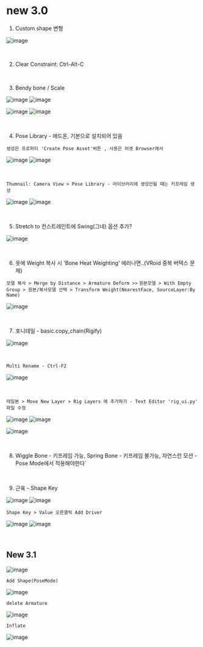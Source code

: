 new 3.0
========

1. Custom shape 변형

![image](https://user-images.githubusercontent.com/30430227/148144258-d0ac3416-a262-444d-8a49-a8446ff319f8.png)

<br>

2. Clear Constraint:  Ctrl-Alt-C

<br>

3. Bendy bone / Scale

![image](https://user-images.githubusercontent.com/30430227/148144931-9218b029-727d-46c4-98dc-d7ae3b476edd.png)
![image](https://user-images.githubusercontent.com/30430227/148144956-f72e6e7a-92a8-4654-a724-d554ced3f772.png)

![image](https://user-images.githubusercontent.com/30430227/148145233-a43ac1f9-beb5-45d8-8494-f2dae4b85c20.png)
![image](https://user-images.githubusercontent.com/30430227/148145275-29a0a708-8981-4180-8ffd-b298f729c682.png)

<br>

4. Pose Library - 애드온, 기본으로 설치되어 있음

`생성은 프로퍼티 'Create Pose Asset'버튼 , 사용은 어셋 Browser에서`

![image](https://user-images.githubusercontent.com/30430227/148146128-776e923a-a44c-42c6-b6fb-6d10f6c4a157.png)
![image](https://user-images.githubusercontent.com/30430227/148146147-3aa1c775-10d0-4c39-95f8-0116b80448d8.png)

<br>

`Thumnail: Camera View > Pose Library - 라이브러리에 생성안될 때는 키프레임 생성`

![image](https://user-images.githubusercontent.com/30430227/148146433-23552b3d-1d46-4bb3-b9c2-337fcecd46b1.png)
![image](https://user-images.githubusercontent.com/30430227/148146418-0e3d5a6d-e69f-4e5f-999e-5a62257f154d.png)

<br>

5. Stretch to 컨스트레인트에 Swing(그네) 옵션 추가?

![image](https://user-images.githubusercontent.com/30430227/148146939-c8fcd038-fbf3-40ff-ace2-5d97bf7cab8b.png)

<br>

6. 옷에 Weight 복사 시 'Bone Heat Weighting' 에러나면..(VRoid 중복 버텍스 문제)

`모델 복사 > Merge by Distance > Armature Deform >>`
`원본모델 > With Empty Group > 원본/복사모델 선택 > Transform Weight(NearestFace, SourceLayer:By Name)`

![image](https://user-images.githubusercontent.com/30430227/148148922-9e4019c3-f648-4a03-9621-4ea8b3ed416e.png)

<br>

7. 포니테일 - basic.copy_chain(Rigify) 

![image](https://user-images.githubusercontent.com/30430227/148182797-3fd5dc7e-aa60-446d-84dd-b610a045fccd.png)

<br>

`Multi Rename - Ctrl-F2`

![image](https://user-images.githubusercontent.com/30430227/148182907-b5f24559-962a-46fb-aa2c-e886d43eccda.png)

<br>

`테일본 > Move New Layer > Rig Layers 에 추가하기 - Text Editor 'rig_ui.py' 파일 수정`

![image](https://user-images.githubusercontent.com/30430227/148184783-ad54789f-6247-41f6-b543-1d8dc30ec7b9.png)
![image](https://user-images.githubusercontent.com/30430227/148185393-e4de20c7-677a-48e0-9dcb-17919871a53d.png)

![image](https://user-images.githubusercontent.com/30430227/148185364-2a5676cc-7871-4771-8e2b-5dbc1d15e163.png)

<br>

8. Wiggle Bone - 키프레임 가능, Spring Bone - 키프레임 불가능, 자연스런 모션 - Pose Mode에서 적용해야한다`

<br>

9. 근육 - Shape Key 

![image](https://user-images.githubusercontent.com/30430227/148206635-3eef3ade-069d-496d-aa1f-0b49a5e2695e.png)
![image](https://user-images.githubusercontent.com/30430227/148206588-7759b645-778c-4b55-bfa1-b9e9a2d96219.png)

`Shape Key > Value 오른클릭 Add Driver`

![image](https://user-images.githubusercontent.com/30430227/148206750-21a32ffa-43ad-4239-bfe2-2a8879a2e092.png)
![image](https://user-images.githubusercontent.com/30430227/148206813-629ee1c7-8f65-4186-a2f1-924b38e27ad8.png)

<br>

New 3.1
--------

![image](https://user-images.githubusercontent.com/30430227/158087579-80579db4-9908-4ed8-ab02-35a29ecb1034.png)

`Add Shape(PoseMode)`

![image](https://user-images.githubusercontent.com/30430227/158087726-89cbe126-0519-4e74-b8a7-321d81820be8.png)

`delete Armature`

![image](https://user-images.githubusercontent.com/30430227/158087782-88b58046-705e-46ce-9af1-b68033accb23.png)

`Inflate`

![image](https://user-images.githubusercontent.com/30430227/158088112-f85c5d9d-1b54-457a-9e11-07d1a6356a35.png)


